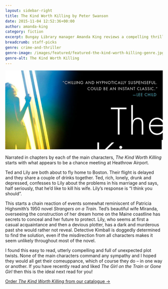```yaml
---
layout: sidebar-right
title: The Kind Worth Killing by Peter Swanson
date: 2015-11-04 12:52:36+00:00
author: amanda-king
category: fiction
excerpt: Bungay Library manager Amanda King reviews a compelling thriller.
breadcrumb: staff-picks
genre: crime-and-thriller
genre-image: /images/featured/featured-the-kind-worth-killing-genre.jpg
genre-alt: The Kind Worth Killing
---
```


![The kind worth killing by Peter Swanson](/images/featured/featured-the-kind-worth-killing.jpg)

Narrated in chapters by each of the main characters, <cite>The Kind Worth Killing</cite> starts with what appears to be a chance meeting at Heathrow Airport.

Ted and Lily are both about to fly home to Boston. Their flight is delayed and they share a couple of drinks together. Ted, rich, lonely, drunk and depressed, confesses to Lily about the problems in his marriage and says, half seriously, that he&#8217;d like to kill his wife. Lily&#8217;s response is &#8220;I think you should&#8221;.

This starts a chain reaction of events somewhat reminiscent of Patricia Highsmith’s 1950 novel <cite>Strangers on a Train</cite>. Ted’s beautiful wife Miranda, overseeing the construction of her dream home on the Maine coastline has secrets to conceal and her future to protect. Lily, who seems at first a casual acquaintance and then a devious plotter, has a dark and murderous past she would rather not reveal. Detective Kimball is doggedly determined to find the solution, even if the misdirection from all characters makes it seem unlikely throughout most of the novel.

I found this easy to read, utterly compelling and full of unexpected plot twists. None of the main characters command any sympathy and I hoped they would all get their comeuppance, which of course they do – in one way or another. If you have recently read and liked <cite>The Girl on the Train</cite> or <cite>Gone Girl</cite> then this is the ideal next read for you!

[Order <cite>The Kind Worth Killing</cite> from our catalogue →](https://suffolk.spydus.co.uk/cgi-bin/spydus.exe/ENQ/OPAC/BIBENQ?BRN=1823674)
